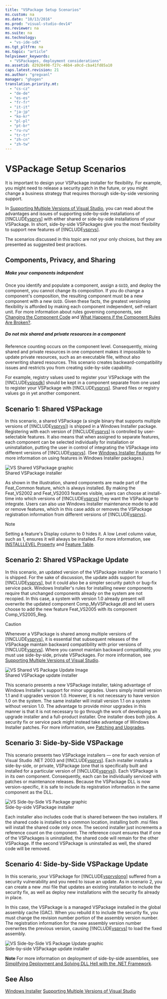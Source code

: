 ```yaml
---
title: "VSPackage Setup Scenarios"
ms.custom: na
ms.date: "10/13/2016"
ms.prod: "visual-studio-dev14"
ms.reviewer: na
ms.suite: na
ms.technology: 
  - "vs-ide-sdk"
ms.tgt_pltfrm: na
ms.topic: "article"
helpviewer_keywords: 
  - "VSPackages, deployment considerations"
ms.assetid: d2928498-f27c-46b4-a9cd-cba41fd85a10
caps.latest.revision: 21
ms.author: "gregvanl"
manager: "ghogen"
translation.priority.mt: 
  - "cs-cz"
  - "de-de"
  - "es-es"
  - "fr-fr"
  - "it-it"
  - "ja-jp"
  - "ko-kr"
  - "pl-pl"
  - "pt-br"
  - "ru-ru"
  - "tr-tr"
  - "zh-cn"
  - "zh-tw"
---
```

# VSPackage Setup Scenarios
It is important to design your VSPackage installer for flexibility. For example, you might need to release a security patch in the future, or you might change a business strategy that requires thorough side-by-side versioning support.  
  
 In [Supporting Multiple Versions of Visual Studio](../extensibility/supporting-multiple-versions-of-visual-studio.md), you can read about the advantages and issues of supporting side-by-side installations of [!INCLUDE[vsprvs](../codequality/includes/vsprvs_md.md)] with either shared or side-by-side installations of your VSPackage. In short, side-by-side VSPackages give you the most flexibility to support new features of [!INCLUDE[vsprvs](../codequality/includes/vsprvs_md.md)].  
  
 The scenarios discussed in this topic are not your only choices, but they are presented as suggested best practices.  
  
## Components, Privacy, and Sharing  
  
##### Make your components independent  
 Once you identify and populate a component, assign a `GUID`, and deploy the component, you cannot change its composition. If you do change a component's composition, the resulting component must be a new component with a new `GUID`. Given these facts, the greatest versioning flexibility is afforded by making each component independent, self-reliant unit. For more information about rules governing components, see [Changing the Component Code](http://msdn.microsoft.com/library/aa367849\(VS.85\).aspx) and [What Happens if the Component Rules Are Broken?](http://msdn.microsoft.com/library/aa372795\(VS.85\).aspx).  
  
##### Do not mix shared and private resources in a component  
 Reference counting occurs on the component level. Consequently, mixing shared and private resources in one component makes it impossible to update private resources, such as an executable file, without also overwriting shared resources. This scenario creates backward-compatibility issues and restricts you from creating side-by-side capability.  
  
 For example, registry values used to register your VSPackage with the [!INCLUDE[vsipsdk](../extensibility/includes/vsipsdk_md.md)] should be kept in a component separate from one used to register your VSPackage with [!INCLUDE[vsprvs](../codequality/includes/vsprvs_md.md)]. Shared files or registry values go in yet another component.  
  
## Scenario 1: Shared VSPackage  
 In this scenario, a shared VSPackage (a single binary that supports multiple versions of [!INCLUDE[vsprvs](../codequality/includes/vsprvs_md.md)]) is shipped in a Windows Installer package. Registering with each version of [!INCLUDE[vsprvs](../codequality/includes/vsprvs_md.md)] is controlled by user-selectable features. It also means that when assigned to separate features, each component can be selected individually for installation or uninstallation, putting the user in control of integrating the VSPackage into different versions of [!INCLUDE[vsprvs](../codequality/includes/vsprvs_md.md)]. (See [Windows Installer Features](http://msdn.microsoft.com/library/aa372840\(VS.85\).aspx) for more information on using features in Windows Installer packages.)  
  
 ![VS Shared VSPackage graphic](../extensibility/media/vs_sharedpackage.gif "VS_SharedPackage")  
Shared VSPackage installer  
  
 As shown in the illustration, shared components are made part of the Feat_Common feature, which is always installed. By making the Feat_VS2002 and Feat_VS2003 features visible, users can choose at install-time into which versions of [!INCLUDE[vsprvs](../codequality/includes/vsprvs_md.md)] they want the VSPackage to integrate. Users can also use Windows Installer maintenance mode to add or remove features, which in this case adds or removes the VSPackage registration information from different versions of [!INCLUDE[vsprvs](../codequality/includes/vsprvs_md.md)].  
  
> [!NOTE]
>  Setting a feature's Display column to 0 hides it. A low Level column value, such as 1, ensures it will always be installed. For more information, see [INSTALLLEVEL Property](http://msdn.microsoft.com/library/aa369536\(VS.85\).aspx) and [Feature Table](http://msdn.microsoft.com/library/aa368585.aspx).  
  
## Scenario 2: Shared VSPackage Update  
 In this scenario, an updated version of the VSPackage installer in scenario 1 is shipped. For the sake of discussion, the update adds support for [!INCLUDE[vsprvs](../codequality/includes/vsprvs_md.md)], but it could also be a simpler security patch or bug-fix service pack. Windows Installer's rules for installing newer components require that unchanged components already on the system are not recopied. In this case, a system with version 1.0 already present will overwrite the updated component Comp_MyVSPackage.dll and let users choose to add the new feature Feat_VS2005 with its component Comp_VS2005_Reg.  
  
> [!CAUTION]
>  Whenever a VSPackage is shared among multiple versions of [!INCLUDE[vsprvs](../codequality/includes/vsprvs_md.md)], it is essential that subsequent releases of the VSPackage maintain backward compatibility with prior versions of [!INCLUDE[vsprvs](../codequality/includes/vsprvs_md.md)]. Where you cannot maintain backward compatibility, you must use side-by-side, private VSPackages. For more information, see [Supporting Multiple Versions of Visual Studio](../extensibility/supporting-multiple-versions-of-visual-studio.md).  
  
 ![VS Shared VS Package Update Image](../extensibility/media/vs_sharedpackageupdate.gif "VS_SharedPackageUpdate")  
Shared VSPackage update installer  
  
 This scenario presents a new VSPackage installer, taking advantage of Windows Installer's support for minor upgrades. Users simply install version 1.1 and it upgrades version 1.0. However, it is not necessary to have version 1.0 on the system. The same installer will install version 1.1 on a system without version 1.0. The advantage to provide minor upgrades in this manner is that it is not necessary to go through the work of developing an upgrade installer and a full-product installer. One installer does both jobs. A security fix or service pack might instead take advantage of Windows Installer patches. For more information, see [Patching and Upgrades](http://msdn.microsoft.com/library/aa370579\(VS.85\).aspx).  
  
## Scenario 3: Side-by-Side VSPackage  
 This scenario presents two VSPackage installers — one for each version of Visual Studio .NET 2003 and [!INCLUDE[vsprvs](../codequality/includes/vsprvs_md.md)]. Each installer installs a side-by-side, or private, VSPackage (one that is specifically built and installed for a particular version of [!INCLUDE[vsprvs](../codequality/includes/vsprvs_md.md)]). Each VSPackage is in its own component. Consequently, each can be individually serviced with patches or maintenance releases. Because the VSPackage DLL is now version-specific, it is safe to include its registration information in the same component as the DLL.  
  
 ![VS Side&#45;by&#45;Side VS Package graphic](../extensibility/media/vs_sbys_package.gif "VS_SbyS_Package")  
Side-by-side VSPackage installer  
  
 Each installer also includes code that is shared between the two installers. If the shared code is installed to a common location, installing both .msi files will install the shared code only once. The second installer just increments a reference count on the component. The reference count ensures that if one of the VSPackages is uninstalled, the shared code will remain for the other VSPackage. If the second VSPackage is uninstalled as well, the shared code will be removed.  
  
## Scenario 4: Side-by-Side VSPackage Update  
 In this scenario, your VSPackage for [!INCLUDE[vsprvslong](../codequality/includes/vsprvslong_md.md)] suffered from a security vulnerability and you need to issue an update. As in scenario 2, you can create a new .msi file that updates an existing installation to include the security fix, as well as deploy new installations with the security fix already in place.  
  
 In this case, the VSPackage is a managed VSPackage installed in the global assembly cache (GAC). When you rebuild it to include the security fix, you must change the revision number portion of the assembly version number. The registration information for the new assembly version number overwrites the previous version, causing [!INCLUDE[vsprvs](../codequality/includes/vsprvs_md.md)] to load the fixed assembly.  
  
 ![VS Side&#45;by&#45;Side VS Package Update graphic](../extensibility/media/vs_sbys_packageupdate.gif "VS_SbyS_PackageUpdate")  
Side-by-side VSPackage update installer  
  
 **Note** For more information on deployment of side-by-side assemblies, see [Simplifying Deployment and Solving DLL Hell with the .NET Framework](http://msdn.microsoft.com/library/ms973843.aspx).  
  
## See Also  
 [Windows Installer](http://msdn.microsoft.com/library/cc185688\(VS.85\).aspx)   
 [Supporting Multiple Versions of Visual Studio](../extensibility/supporting-multiple-versions-of-visual-studio.md)